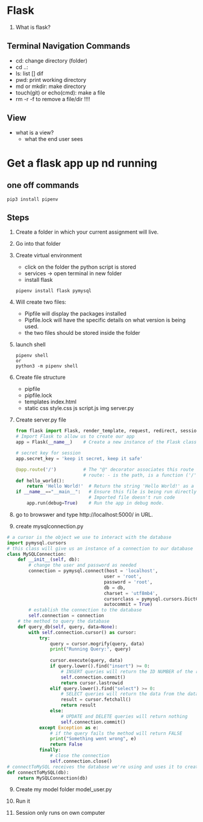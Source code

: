 # Flask
1. What is flask?


## Terminal Navigation Commands
- cd: change directory (folder)
- cd ..:
- ls: list [] dif
- pwd: print working directory
- md or mkdir: make directory
- touch(git) or echo(cmd): make a file
- rm -r -f to remove a file/dir !!!!<Warning>

## View
- what is a view?
    - what the end user sees


# Get a flask app up nd running

## one off commands
```
pip3 install pipenv
```

## __Steps__
1. Create a folder in which your current assignment will live.
2. Go into that folder
3. Create virtual environment
    - click on the folder the python script is stored
    - services -> open terminal in new folder
    - install flask
    ```
    pipenv install flask pymysql
    ```
    
4. Will create two files:
    - Pipfile will display the packages installed
    - Pipfile.lock will have the specific details on what version is being used.
    - the two files should be stored inside the folder
5. launch shell
    ```
    pipenv shell 
    or
    python3 -m pipenv shell
    ```
6. Create file structure
    - pipfile
    - pipfile.lock
    - templates
        index.html
    - static
        css
            style.css
        js
            script.js
        img
    server.py
7. Create server.py file
    ```py
    from flask import Flask, render_template, request, redirect, session
    # Import Flask to allow us to create our app
    app = Flask(__name__)    # Create a new instance of the Flask class called "app"
    
    # secret key for session
    app.secret_key = 'keep it secret, keep it safe'

    @app.route('/')          # The "@" decorator associates this route with the function,immediately following
                             # route: - is the path, is a function ('/') is a string
    def hello_world():
        return 'Hello World!'  # Return the string 'Hello World!' as a response
    if __name__=="__main__":   # Ensure this file is being run directly and not from a different module. Name of module will __main__.
                               # Imported file doesn't run code  
        app.run(debug=True)    # Run the app in debug mode.
    ```

7. go to browswer and type http://localhost:5000/ in URL.
8. create mysqlconnection.py
```py
# a cursor is the object we use to interact with the database
import pymysql.cursors
# this class will give us an instance of a connection to our database
class MySQLConnection:
    def __init__(self, db):
        # change the user and password as needed
        connection = pymysql.connect(host = 'localhost',
                                    user = 'root', 
                                    password = 'root', 
                                    db = db,
                                    charset = 'utf8mb4',
                                    cursorclass = pymysql.cursors.DictCursor,
                                    autocommit = True)
        # establish the connection to the database
        self.connection = connection
    # the method to query the database
    def query_db(self, query, data=None):
        with self.connection.cursor() as cursor:
            try:
                query = cursor.mogrify(query, data)
                print("Running Query:", query)
     
                cursor.execute(query, data)
                if query.lower().find("insert") >= 0:
                    # INSERT queries will return the ID NUMBER of the row inserted
                    self.connection.commit()
                    return cursor.lastrowid
                elif query.lower().find("select") >= 0:
                    # SELECT queries will return the data from the database as a LIST OF DICTIONARIES
                    result = cursor.fetchall()
                    return result
                else:
                    # UPDATE and DELETE queries will return nothing
                    self.connection.commit()
            except Exception as e:
                # if the query fails the method will return FALSE
                print("Something went wrong", e)
                return False
            finally:
                # close the connection
                self.connection.close() 
# connectToMySQL receives the database we're using and uses it to create an instance of MySQLConnection
def connectToMySQL(db):
    return MySQLConnection(db)

```
9. Create my model folder
    model_user.py

10. Run it
11. Session only runs on own computer
